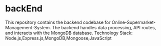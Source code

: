 # backEnd
This repository contains the backend codebase for Online-Supermarket-Management-System.  The backend handles data processing, API routes, and interacts with the MongoDB database. Technology Stack: Node.js,Express.js,MongoDB,Mongoose,JavaScript
